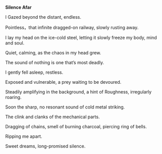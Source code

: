 



**Silence Afar**

 

I Gazed beyond the distant, endless.

Pointless，that infinite dragged-on railway, slowly rusting away.

I lay my head on the ice-cold steel, letting it slowly freeze my body, mind and soul.

Quiet, calming, as the chaos in my head grew.

The sound of nothing is one that’s most deadly.

 

I gently fell asleep, restless.

Exposed and vulnerable, a prey waiting to be devoured.     

Steadily amplifying in the background, a hint of Roughness, irregularly roaring.

Soon the sharp, no resonant sound of cold metal striking.

The clink and clanks of the mechanical parts.

Dragging of chains, smell of burning charcoal, piercing ring of bells.

Ripping me apart.

 

Sweet dreams, long-promised silence.